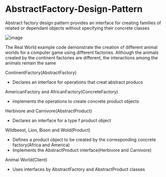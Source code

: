 # AbstractFactory-Design-Pattern

Abstract factory design pattern provides an interface for creating families of 
related or dependant objects without specifying their concrete classes

![image](https://user-images.githubusercontent.com/29014368/180211096-b6797cde-f16c-4b6a-8f2f-02b278aa13ed.png)

The Real World example code demonstrate the creation of different animal worlds for a computer
game using different factories. Although the animals created by the continent factories are
different, the interactions among the animals remain the same

ContinentFactory(AbstractFactory)
- Declares an interface for operations that creat abstract producs

AmericanFactory and AfricanFactory(ConcreteFactory)
- implements the operations to create concrete product objects

Herbivore and Carnivore(AbstractProduct)
- Declares an interface for a type f product object


Wildbeest, Lion, Bison and Wold(Product)

- Defines a product object to be created by the corresponding concrete factory(Africa and America)
- Implements the AbstractProduct interface(Herbivore and Carnivore)

Animal World(Client)
- Uses interfaces by AbstractFactory and AbstractProduct classes
